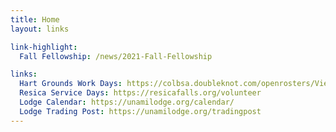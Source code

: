 ```yaml
---
title: Home
layout: links

link-highlight:
  Fall Fellowship: /news/2021-Fall-Fellowship

links:
  Hart Grounds Work Days: https://colbsa.doubleknot.com/openrosters/ViewActivitySpaceAvailable.aspx?orgkey=2794&activitykey=2844303,2844296,2844302
  Resica Service Days: https://resicafalls.org/volunteer
  Lodge Calendar: https://unamilodge.org/calendar/
  Lodge Trading Post: https://unamilodge.org/tradingpost
---
```

